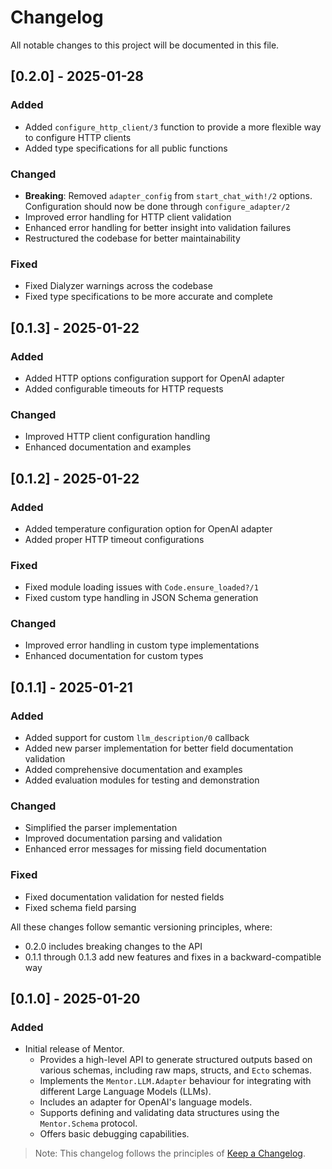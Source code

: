 # Changelog

All notable changes to this project will be documented in this file.

## [0.2.0] - 2025-01-28

### Added
- Added `configure_http_client/3` function to provide a more flexible way to configure HTTP clients
- Added type specifications for all public functions

### Changed
- **Breaking**: Removed `adapter_config` from `start_chat_with!/2` options. Configuration should now be done through `configure_adapter/2`
- Improved error handling for HTTP client validation
- Enhanced error handling for better insight into validation failures
- Restructured the codebase for better maintainability

### Fixed
- Fixed Dialyzer warnings across the codebase
- Fixed type specifications to be more accurate and complete

## [0.1.3] - 2025-01-22

### Added
- Added HTTP options configuration support for OpenAI adapter
- Added configurable timeouts for HTTP requests

### Changed
- Improved HTTP client configuration handling
- Enhanced documentation and examples

## [0.1.2] - 2025-01-22

### Added
- Added temperature configuration option for OpenAI adapter
- Added proper HTTP timeout configurations

### Fixed
- Fixed module loading issues with `Code.ensure_loaded?/1`
- Fixed custom type handling in JSON Schema generation

### Changed
- Improved error handling in custom type implementations
- Enhanced documentation for custom types

## [0.1.1] - 2025-01-21

### Added
- Added support for custom `llm_description/0` callback
- Added new parser implementation for better field documentation validation
- Added comprehensive documentation and examples
- Added evaluation modules for testing and demonstration

### Changed
- Simplified the parser implementation
- Improved documentation parsing and validation
- Enhanced error messages for missing field documentation

### Fixed
- Fixed documentation validation for nested fields
- Fixed schema field parsing

All these changes follow semantic versioning principles, where:
- 0.2.0 includes breaking changes to the API
- 0.1.1 through 0.1.3 add new features and fixes in a backward-compatible way

## [0.1.0] - 2025-01-20

### Added

- Initial release of Mentor.
  - Provides a high-level API to generate structured outputs based on various schemas, including raw maps, structs, and `Ecto` schemas.
  - Implements the `Mentor.LLM.Adapter` behaviour for integrating with different Large Language Models (LLMs).
  - Includes an adapter for OpenAI's language models.
  - Supports defining and validating data structures using the `Mentor.Schema` protocol.
  - Offers basic debugging capabilities.

> Note: This changelog follows the principles of [Keep a Changelog](https://keepachangelog.com/en/1.0.0/).
